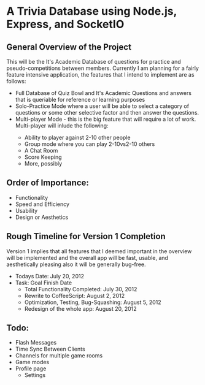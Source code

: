 # A Trivia Database using Node.js, Express, and SocketIO


## General Overview of the Project

This will be the It's Academic Database of questions for practice
and pseudo-competitions between members. Currently I am planning 
for a fairly feature intensive application, the features that I 
intend to implement are as follows:
  <ul>
    <li> Full Database of Quiz Bowl and It's Academic Questions and 
       answers that is queriable for reference or learning purposes
    </li>
    <li>
       Solo-Practice Mode where a user will be able to select a 
       category of questions or some other selective factor and then
           answer the questions.
      </li>
      <li> 
       Multi-player Mode - this is the big feature that will require a
         lot of work. Multi-player will inlude the following:
    </li>
    <ul>
      <li> Ability to player against 2-10 other people </li>
        <li> Group mode where you can play 2-10vs2-10 others </li>
        <li> A Chat Room </li>
        <li> Score Keeping </li>
        <li> More, possibly </li>
    </ul>
  </ul>

## Order of Importance:

* Functionality
* Speed and Efficiency
* Usability
* Design or Aesthetics

## Rough Timeline for Version 1 Completion

Version 1 implies that all features that I deemed important in the overview
will be implemented and the overall app will be fast, usable, and aesthetically
pleasing also it will be generally bug-free.

* Todays Date: July 20, 2012
* Task: Goal Finish Date
  * Total Functionality Completed: July 30, 2012
  * Rewrite to CoffeeScript: August 2, 2012
  * Optimization, Testing, Bug-Squashing: August 5, 2012
  * Redesign of the whole app: August 20, 2012

## Todo:

* Flash Messages
* Time Sync Between Clients
* Channels for multiple game rooms
* Game modes
* Profile page
  * Settings 